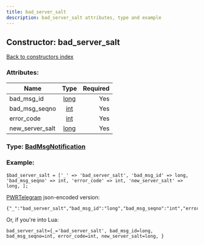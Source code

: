 ```yaml
---
title: bad_server_salt
description: bad_server_salt attributes, type and example
---
```

## Constructor: bad\_server\_salt  
[Back to constructors index](index.md)



### Attributes:

| Name     |    Type       | Required |
|----------|:-------------:|---------:|
|bad\_msg\_id|[long](../types/long.md) | Yes|
|bad\_msg\_seqno|[int](../types/int.md) | Yes|
|error\_code|[int](../types/int.md) | Yes|
|new\_server\_salt|[long](../types/long.md) | Yes|



### Type: [BadMsgNotification](../types/BadMsgNotification.md)


### Example:

```
$bad_server_salt = ['_' => 'bad_server_salt', 'bad_msg_id' => long, 'bad_msg_seqno' => int, 'error_code' => int, 'new_server_salt' => long, ];
```  

[PWRTelegram](https://pwrtelegram.xyz) json-encoded version:

```
{"_":"bad_server_salt","bad_msg_id":"long","bad_msg_seqno":"int","error_code":"int","new_server_salt":"long"}
```


Or, if you're into Lua:  


```
bad_server_salt={_='bad_server_salt', bad_msg_id=long, bad_msg_seqno=int, error_code=int, new_server_salt=long, }

```


